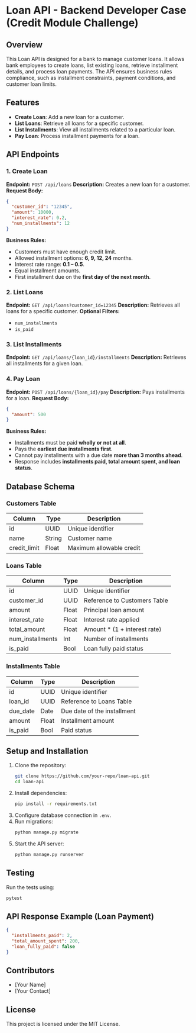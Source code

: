 # Loan API - Backend Developer Case (Credit Module Challenge)

## Overview
This Loan API is designed for a bank to manage customer loans. It allows bank employees to create loans, list existing loans, retrieve installment details, and process loan payments. The API ensures business rules compliance, such as installment constraints, payment conditions, and customer loan limits.

## Features
- **Create Loan**: Add a new loan for a customer.
- **List Loans**: Retrieve all loans for a specific customer.
- **List Installments**: View all installments related to a particular loan.
- **Pay Loan**: Process installment payments for a loan.

## API Endpoints

### 1. Create Loan
**Endpoint:** `POST /api/loans`
**Description:** Creates a new loan for a customer.
**Request Body:**
```json
{
  "customer_id": "12345",
  "amount": 10000,
  "interest_rate": 0.2,
  "num_installments": 12
}
```
**Business Rules:**
- Customers must have enough credit limit.
- Allowed installment options: **6, 9, 12, 24** months.
- Interest rate range: **0.1 – 0.5**.
- Equal installment amounts.
- First installment due on the **first day of the next month**.

### 2. List Loans
**Endpoint:** `GET /api/loans?customer_id=12345`
**Description:** Retrieves all loans for a specific customer.
**Optional Filters:**
- `num_installments`
- `is_paid`

### 3. List Installments
**Endpoint:** `GET /api/loans/{loan_id}/installments`
**Description:** Retrieves all installments for a given loan.

### 4. Pay Loan
**Endpoint:** `POST /api/loans/{loan_id}/pay`
**Description:** Pays installments for a loan.
**Request Body:**
```json
{
  "amount": 500
}
```
**Business Rules:**
- Installments must be paid **wholly or not at all**.
- Pays the **earliest due installments first**.
- Cannot pay installments with a due date **more than 3 months ahead**.
- Response includes **installments paid, total amount spent, and loan status**.

## Database Schema

### Customers Table
| Column       | Type    | Description                |
|-------------|--------|----------------------------|
| id          | UUID   | Unique identifier          |
| name        | String | Customer name              |
| credit_limit | Float  | Maximum allowable credit  |

### Loans Table
| Column         | Type    | Description                      |
|---------------|--------|----------------------------------|
| id            | UUID   | Unique identifier               |
| customer_id   | UUID   | Reference to Customers Table    |
| amount        | Float  | Principal loan amount           |
| interest_rate | Float  | Interest rate applied           |
| total_amount  | Float  | Amount * (1 + interest rate)    |
| num_installments | Int | Number of installments         |
| is_paid       | Bool   | Loan fully paid status         |

### Installments Table
| Column        | Type    | Description                      |
|--------------|--------|----------------------------------|
| id           | UUID   | Unique identifier               |
| loan_id      | UUID   | Reference to Loans Table        |
| due_date     | Date   | Due date of the installment     |
| amount       | Float  | Installment amount              |
| is_paid      | Bool   | Paid status                     |

## Setup and Installation

1. Clone the repository:
   ```sh
   git clone https://github.com/your-repo/loan-api.git
   cd loan-api
   ```
2. Install dependencies:
   ```sh
   pip install -r requirements.txt
   ```
3. Configure database connection in `.env`.
4. Run migrations:
   ```sh
   python manage.py migrate
   ```
5. Start the API server:
   ```sh
   python manage.py runserver
   ```

## Testing
Run the tests using:
```sh
pytest
```

## API Response Example (Loan Payment)
```json
{
  "installments_paid": 2,
  "total_amount_spent": 200,
  "loan_fully_paid": false
}
```

## Contributors
- [Your Name]
- [Your Contact]

## License
This project is licensed under the MIT License.

